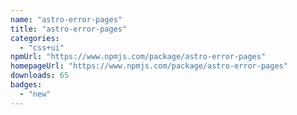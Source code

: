 ```yaml
---
name: "astro-error-pages"
title: "astro-error-pages"
categories:
  - "css+ui"
npmUrl: "https://www.npmjs.com/package/astro-error-pages"
homepageUrl: "https://www.npmjs.com/package/astro-error-pages"
downloads: 65
badges:
  - "new"
---
```

